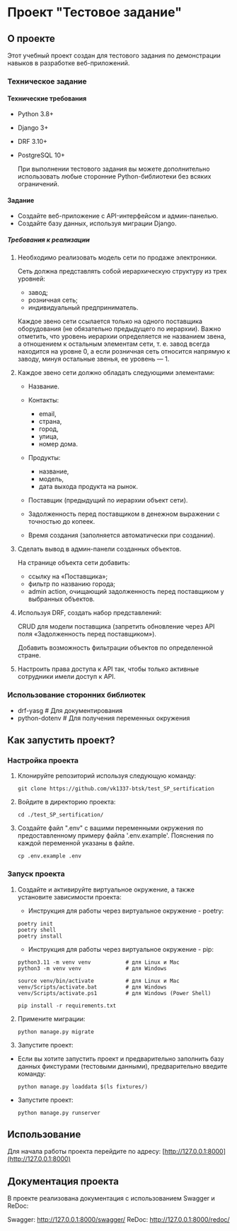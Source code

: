 # Проект "Тестовое задание"

## О проекте

Этот учебный проект создан для тестового задания по демонстрации навыков в разработке веб-приложений.

### Техническое задание

#### Технические требования

- Python 3.8+
- Django 3+
- DRF 3.10+
- PostgreSQL 10+

  При выполнении тестового задания вы можете дополнительно использовать любые сторонние Python-библиотеки без всяких ограничений.

#### Задание

- Создайте веб-приложение с API-интерфейсом и админ-панелью.
- Создайте базу данных, используя миграции Django.

##### Требования к реализации

1. Необходимо реализовать модель сети по продаже электроники.

    Сеть должна представлять собой иерархическую структуру из трех уровней:

    - завод;
    - розничная сеть;
    - индивидуальный предприниматель.

    Каждое звено сети ссылается только на одного поставщика оборудования (не обязательно предыдущего по иерархии). Важно отметить, что уровень иерархии определяется не названием звена, а отношением к остальным элементам сети, т. е. завод всегда находится на уровне 0, а если розничная сеть относится напрямую к заводу, минуя остальные звенья, ее уровень — 1.

2. Каждое звено сети должно обладать следующими элементами:

    - Название.
    - Контакты:

      - email,
      - страна,
      - город,
      - улица,
      - номер дома.

    - Продукты:
      - название,
      - модель,
      - дата выхода продукта на рынок.
    - Поставщик (предыдущий по иерархии объект сети).
    - Задолженность перед поставщиком в денежном выражении с точностью до копеек.
    - Время создания (заполняется автоматически при создании).

3. Сделать вывод в админ-панели созданных объектов.

    На странице объекта сети добавить:

    - ссылку на «Поставщика»;
    - фильтр по названию города;
    - admin action, очищающий задолженность перед поставщиком у выбранных объектов.

4. Используя DRF, создать набор представлений:

    CRUD для модели поставщика (запретить обновление через API поля «Задолженность перед поставщиком»).

    Добавить возможность фильтрации объектов по определенной стране.

5. Настроить права доступа к API так, чтобы только активные сотрудники имели доступ к API.

### Использование сторонних библиотек

- drf-yasg  # Для документирования
- python-dotenv # Для получения переменных окружения

## Как запустить проект?

### Настройка проекта

1. Клонируйте репозиторий используя следующую команду:

   ```shell
   git clone https://github.com/vk1337-btsk/test_SP_sertification
   ```

2. Войдите в директорию проекта:

   ```shell
   cd ./test_SP_sertification/
   ```

3. Создайте файл ".env" с вашими переменными окружения по предоставленному примеру файла '.env.example'. Пояснения по каждой переменной указаны в файле.

   ```shell
   cp .env.example .env
   ```

### Запуск проекта

1. Создайте и активируйте виртуальное окружение, а также установите зависимости проекта:

   - Инструкция для работы через виртуальное окружение - poetry:

   ```shell
   poetry init
   poetry shell
   poetry install
   ```

   - Инструкция для работы через виртуальное окружение - pip:

   ```shell
   python3.11 -m venv venv           # для Linux и Mac
   python3 -m venv venv              # для Windows

   source venv/bin/activate          # для Linux и Mac
   venv/Scripts/activate.bat         # для Windows
   venv/Scripts/activate.ps1         # для Windows (Power Shell)

   pip install -r requirements.txt
   ```

2. Примените миграции:

   ```shell
   python manage.py migrate
   ```

3. Запустите проект:

- Если вы хотите запустить проект и предварительно заполнить базу данных фикстурами (тестовыми данными), предварительно введите команду:

  ```shell
  python manage.py loaddata $(ls fixtures/)
  ```

- Запустите проект:

  ```shell
  python manage.py runserver
  ```

## Использование

Для начала работы проекта перейдите по адресу: [http://127.0.0.1:8000](http://127.0.0.1:8000)

## Документация проекта

В проекте реализована документация с использованием Swagger и ReDoc:

Swagger: <http://127.0.0.1:8000/swagger/>
ReDoc: <http://127.0.0.1:8000/redoc/>
